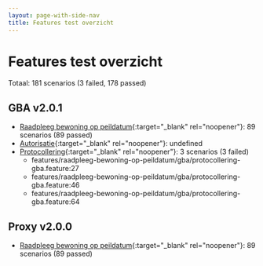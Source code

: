 ```yaml
---
layout: page-with-side-nav
title: Features test overzicht
---
```

# Features test overzicht

Totaal: 181 scenarios (3 failed, 178 passed)

## GBA v2.0.1

- [Raadpleeg bewoning op peildatum](./test-report-raadpleeg-bewoning-op-peildatum-gba.html){:target="_blank" rel="noopener"}: 89 scenarios (89 passed)
- [Autorisatie](./test-report-autorisatie-gba.html){:target="_blank" rel="noopener"}: undefined
- [Protocollering](./test-report-protocollering-gba.html){:target="_blank" rel="noopener"}: 3 scenarios (3 failed)
    - features/raadpleeg-bewoning-op-peildatum/gba/protocollering-gba.feature:27
    - features/raadpleeg-bewoning-op-peildatum/gba/protocollering-gba.feature:46
    - features/raadpleeg-bewoning-op-peildatum/gba/protocollering-gba.feature:64


## Proxy v2.0.0

- [Raadpleeg bewoning op peildatum](./test-report-raadpleeg-bewoning-op-peildatum.html){:target="_blank" rel="noopener"}: 89 scenarios (89 passed)
